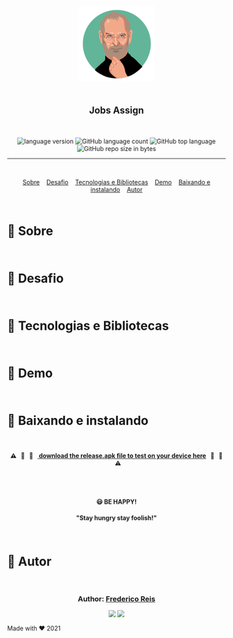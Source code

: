 <div align="center" style="margin-bottom:10px">
  <img alt="Get Recipes"
    src="src/assets/jobs.png"
  />

</div>

<h2 align="center" style="margin:50px">
   Jobs Assign
</h2>

<div align="center">

  <img alt="language version" src="https://img.shields.io/badge/Node-v_12.13.1-339933?logo=node.js">

  <img alt="GitHub language count" src="https://img.shields.io/github/languages/count/Fred-Reis/react-native-wmelonapp">

  <img alt="GitHub top language" src="https://img.shields.io/github/languages/top/Fred-Reis/react-native-wmelonapp">

  <img alt="GitHub repo size in bytes" src="https://img.shields.io/github/repo-size/Fred-Reis/react-native-wmelonapp">

</div>

<hr/>

<br/>

<p align="center">
  <a href="#sobre">Sobre</a> &nbsp;&nbsp;
  <a href="#desafio">Desafio</a> &nbsp;&nbsp;
  <a href="#tecnologias-e-bibliotecas">Tecnologias e Bibliotecas</a> &nbsp;&nbsp;
  <a href="#demo">Demo</a> &nbsp;&nbsp;
  <a href="#baixando-e-instalando">Baixando e instalando</a> &nbsp;&nbsp;
  <a href="#autor">Autor</a>
</p>

<br/>

# 🚨 Sobre

<br/>

# 🚨 Desafio

<br/>

# 🚨 Tecnologias e Bibliotecas

<br/>

# 🚨 Demo

<br/>

# 🚨 Baixando e instalando

<br/>

<h4 align="center">
 ⚠️ &nbsp;&nbsp;🚨 &nbsp;&nbsp;🚧 &nbsp;&nbsp;<a alt="Frederico Reis" href="https://github.com/Fred-Reis/react-native-wmelonapp/raw/main/android/app/build/outputs/apk/release/app-release.apk"> download the release.apk file to test on your device here</a> &nbsp;&nbsp;🚧 &nbsp;&nbsp;🚨 &nbsp;&nbsp;⚠️
</h4>

<br/>

<br/>

<h4 align="center">
😃  <strong>BE HAPPY!</strong>
</h4>

<h4 align="center">
  "Stay hungry stay foolish!"
</h4>

<br/>

# 🚨 Autor

<br/>

<h3 align="center">
Author: <a alt="Fred-Reis" href="https://github.com/Fred-Reis">Frederico Reis</a>
</h3>

<p align="center">

  <a alt="Frederico Reis" href="https://www.linkedin.com/in/frederico-reis-dev/">
    <img src="https://img.shields.io/badge/LinkedIn-Frederico_Reis-0077B5?logo=linkedin"/></a>
  <a alt="Frederico Reis" href="https://github.com/Fred-Reis ">
  <img src="https://img.shields.io/badge/Fred_Reis-GitHub-000?logo=github"/></a>

</p>

Made with ♥️ 2021

<!-- <h4 align="center">
  🚧 &nbsp;&nbsp; Project README &nbsp;&nbsp; 🚀  &nbsp;&nbsp;under construction... &nbsp;&nbsp; 🚧
</h4> -->
